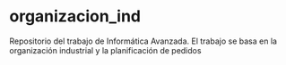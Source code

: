 # organizacion_ind
Repositorio del trabajo de Informática Avanzada. El trabajo se basa en la organización industrial y la planificación de pedidos
